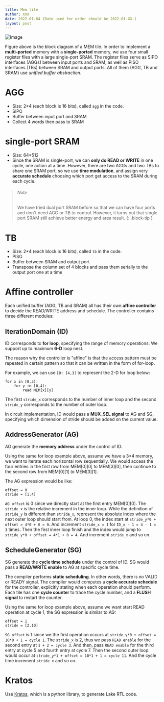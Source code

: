 ```yaml
---
title: Mem tile
author: XXX
date: 2022-01-04 (Date used for order should be 2022-01-XX.)
layout: post
---
```


![Image](/assets/aha_wiki_page/mem_tile.PNG)

Figure above is the block diagram of a MEM tile. In order to implement a **multi-ported** memory with a **single-ported** memory, we use four 
small register files with a large single-port SRAM. The register files serve as SIPO interfaces (AGGs) between input ports and SRAM, as well as PISO interfaces (TBs) between SRAM and output ports. All of them (AGG, TB and SRAM) use *unified buffer abstraction*. 

# AGG
  - Size: 2*4 (each block is 16 bits), called `agg` in the code.
  - SIPO
  - Buffer between input port and SRAM
  - Collect 4 words then pass to SRAM
  
# single-port SRAM
  - Size: 64*512 
  - Since the SRAM is single-port, we can **only do READ or WRITE** in one cycle, one action at a time. However, there are two AGGs and two TBs to share one SRAM port, so we use **time modulation**, and assign very **accurate schedule** choosing which port get access to the SRAM during each cycle.

> ###### Note
> 
> We have tried dual port SRAM before so that we can have four ports 
> and don't need AGG or TB to control. However, it turns out that 
> single-port SRAM still achieve better energy and area result. 
{: .block-tip }

# TB
  - Size: 2*4 (each block is 16 bits), called `tb` in the code.
  - PISO
  - Buffer between SRAM and output port
  - Transpose the column set of 4 blocks and pass them serially to the 
  output port one at a time


# Affine controller
Each unified buffer (AGG, TB and SRAM) all has their own **affine controller** to decide the READ/WRITE address and schedule.
The controller contains three different modules:

## IterationDomain (ID)
ID corresponds to **for loop**, specifying the range of memory operations. We support up to maximum **6-D** loop nest. 

The reason why the controller is "affine" is that the access pattern must be repeated in certain pattern so that it can be written in the form of for-loop.   

For example, we can use `ID: [4,3]` to represent the 2-D for loop below:

    for x in [0,3):
        for y in [0,4):
            read MEM[x][y]

The first `stride_x` corresponds to the number of inner loop and the second `stride_y` corresponds to the number of outer loop. 

In circuit implementation, ID would pass a **MUX_SEL signal** to AG and SG, specifying which dimension of stride should be added on the current value. 

  
## AddressGenerator (AG)
AG generate the **memory address** under the control of ID. 

Using the same for loop example above, assume we have a 3*4 memory, we want to iterate each horizontal row sequentially. We would access the four entries in the first row from MEM[0][0] to MEM[3][0], then continue to the second row from MEM[0][1] to MEM[3][1].

The AG expression would be like:

    offset = 0
    stride = [1,4]

`AG offset` is 0 since we directly start at the first entry MEM[0][0]. The `stride_x` is the relative increment in the inner loop. While the definition of `stride_y` is different than `stride_x`, represent the absolute index where the next outer loop should start from. At loop 0, the index start at `stride_y*0 + offset = 4*0 + 0 = 0`. And increment `stride_x = 1` for `ID_x - 1 = 4 - 1 = 3` times. Then the first inner loop finish and the index would jump to `stride_y*0 + offset = 4*1 + 0 = 4`. And increment `stride_x` and so on.


## ScheduleGenerator (SG)
SG generate the **cycle time schedule** under the control of ID. SG would pass a **READ/WRITE enable** to AG at specific cycle time. 

The compiler performs **static scheduling**. In other words, there is no VALID or READY signal. The compiler would computes a **cycle accurate schedule** for the controller, explicitly stating when each operation should perform. Each tile has one **cycle counter** to trace the cycle number, and a **FLUSH signal** to restart the counter.

Using the same for loop example above, assume we want start READ operation at cycle 1, the SG expression is similar to AG:

    offset = 1
    stride = [2,10]

`SG offset` is 1 since we the first operation occurs at `stride_y*0 + offset = 10*0 + 1 = cycle 1`. The `stride_x` is 2, thus we pass `READ enable` for the second entry at `1 + 2 = cycle 3`. And then, pass `READ enable` for the third entry at cycle 5 and fourth entry at cycle 7. Then the second outer loop would occur at `stride_y*1 + offset = 10*1 + 1 = cycle 11`. And the cycle time increment `stride_x` and so on. 


# Kratos
Use [Kratos](https://kratos-doc.readthedocs.io/en/latest/index.html), which is a python library, to generate Lake RTL code.












